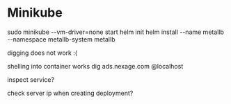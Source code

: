 # Minikube
sudo minikube --vm-driver=none start
helm init
helm install --name metallb --namespace metallb-system metallb


digging does not work :(

shelling into container works
dig ads.nexage.com @localhost

inspect service?

check server ip when creating deployment?
